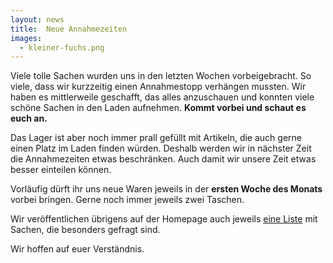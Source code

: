 ```yaml
---
layout: news
title:  Neue Annahmezeiten
images:
  - kleiner-fuchs.png
---
```


Viele tolle Sachen wurden uns in den letzten Wochen vorbeigebracht. So viele, dass wir kurzzeitig einen Annahmestopp verhängen mussten.
Wir haben es mittlerweile geschafft, das alles anzuschauen und konnten viele schöne Sachen in den Laden aufnehmen. **Kommt vorbei und schaut es euch an.**

Das Lager ist aber noch immer prall gefüllt mit Artikeln, die auch gerne einen Platz im Laden finden würden. 
Deshalb werden wir in nächster Zeit die Annahmezeiten etwas beschränken. Auch damit wir unsere Zeit etwas besser einteilen können.

Vorläufig dürft ihr uns neue Waren jeweils in der **ersten Woche des Monats** vorbei bringen. 
Gerne noch immer jeweils zwei Taschen. 

Wir veröffentlichen übrigens auf der Homepage auch jeweils [eine Liste](./#artikelannahme) mit Sachen, die besonders gefragt sind.

Wir hoffen auf euer Verständnis. 
